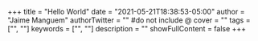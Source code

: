 +++
title = "Hello World"
date = "2021-05-21T18:38:53-05:00"
author = "Jaime Manguem"
authorTwitter = "" #do not include @
cover = ""
tags = ["", ""]
keywords = ["", ""]
description = ""
showFullContent = false
+++

